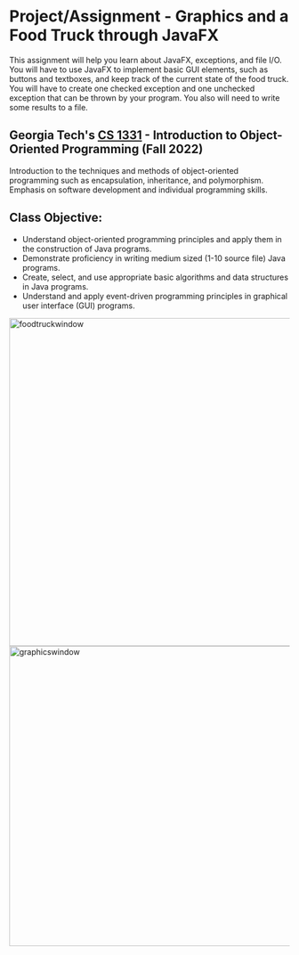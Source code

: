 # Project/Assignment - Graphics and a Food Truck through JavaFX
This assignment will help you learn about JavaFX, exceptions, and file I/O. You will have to use JavaFX to implement basic GUI elements, such as buttons and textboxes, and keep track of the current state of the food truck. You will have to create one checked exception and one unchecked exception that can be thrown by your program. You also will need to write some results to a file.

## Georgia Tech's [CS 1331](https://faculty.cc.gatech.edu/~stasko/1331/) - Introduction to Object-Oriented Programming (Fall 2022)
Introduction to the techniques and methods of object-oriented programming such as encapsulation, inheritance, and polymorphism. Emphasis on software development and individual programming skills.

## Class Objective:
- Understand object-oriented programming principles and apply them in the construction of Java programs.
- Demonstrate proficiency in writing medium sized (1-10 source file) Java programs.
- Create, select, and use appropriate basic algorithms and data structures in Java programs.
- Understand and apply event-driven programming principles in graphical user interface (GUI) programs.

<img width="589" alt="foodtruckwindow" src="https://github.com/tle9/CS1331-Food-Truck/assets/148303927/a48e2c98-ea50-4016-aff6-3e3053dfb13e">

<img width="539" alt="graphicswindow" src="https://github.com/tle9/CS1331-Food-Truck/assets/148303927/2600977b-6bf6-4ba9-b4de-8122823327e5">
